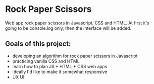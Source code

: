 # Rock Paper Scissors
Web app rock paper scissors in Javascript, CSS and HTML. 
At first it's going to be console.log only, then the interface will be added.

## Goals of this project:
- developing an algorithm for rock paper scissors in Javascript
- practicing vanilla CSS and HTML
- learn how to plan JS + HTML + CSS web apps
- ideally I'd like to make it somewhat responsive
- UX UI
